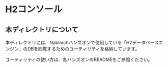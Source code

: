 H2コンソール
===============

## 本ディレクトリについて
本ディレクトリには、Nablarchハンズオンで使用している「H2データベースエンジン」のDBを閲覧するためのユーティリティを格納しています。


ユーティリティの使い方は、各ハンズオンのREADMEをご参照ください。
